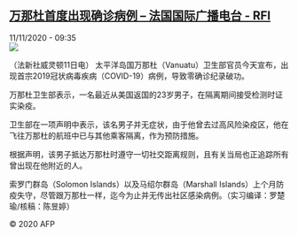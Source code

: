 <!--1605088498000-->
[万那杜首度出现确诊病例 – 法国国际广播电台 - RFI](http://www.rfi.fr//cn/contenu/20201111-%E4%B8%87%E9%82%A3%E6%9D%9C%E9%A6%96%E5%BA%A6%E5%87%BA%E7%8E%B0%E7%A1%AE%E8%AF%8A%E7%97%85%E4%BE%8B)
------

<div>11/11/2020 - 09:35</div><img src="https://s.rfi.fr/media/display/88f6f1c2-23fc-11eb-b015-005056a98db9/w:310/p:16x9/int0005b.201111163501.jpg"><div class="t-content__body u-clearfix"><p>（法新社威灵顿11日电）    太平洋岛国万那杜（Vanuatu）卫生部官员今天宣布，出现首宗2019冠状病毒疾病（COVID-19）病例，导致零确诊纪录破功。</p><p>    万那杜卫生部表示，一名最近从美国返国的23岁男子，在隔离期间接受检测时证实染疫。</p><p>    卫生部在一项声明中表示，该名男子并无症状，由于他曾去过高风险染疫区，他在飞往万那杜的航班中已与其他乘客隔离，作为预防措施。</p><p>    根据声明，该男子抵达万那杜时遵守一切社交距离规则，且有关当局也正追踪所有曾出现在他附近的人。</p><p>    索罗门群岛（Solomon Islands）以及马绍尔群岛（Marshall Islands）上个月防疫失守，尽管跟万那杜一样，迄今为止并无传出社区感染病例。（实习编译：罗楚瑜/核稿：陈昱婷）</p><p class="t-copyright">© 2020 AFP</p>        </div>
